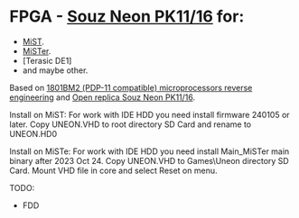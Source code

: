 # FPGA - [Souz Neon PK11/16](https://ru.wikipedia.org/wiki/Союз-Неон_ПК-11/16) for:
 - [MiST](https://github.com/mist-devel/mist-board/wiki).
 - [MiSTer](https://github.com/MiSTer-devel/Wiki_MiSTer/wiki).
 - [Terasic DE1]
 - and maybe other. 

Based on [1801ВМ2 (PDP-11 compatible) microprocessors reverse engineering](https://github.com/1801BM1/cpu11) and [Open replica Souz Neon PK11/16](https://zx-pk.ru/threads/29407-proekt-otkrytoj-repliki-soyuz-neon-pk-11-16.html).

Install on MiST:
For work with IDE HDD you need install firmware 240105 or later.
Copy UNEON.VHD to root directory SD Card and rename to UNEON.HD0

Install on MiSTe:
For work with IDE HDD you need install Main_MiSTer main binary after 2023 Oct 24.
Copy UNEON.VHD to Games\Uneon directory SD Card. Mount VHD file in core and select Reset on menu. 

TODO: 
 - FDD
